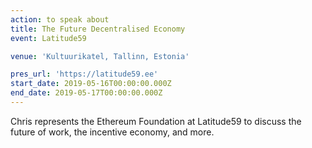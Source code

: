 ```yaml
---
action: to speak about
title: The Future Decentralised Economy
event: Latitude59

venue: 'Kultuurikatel, Tallinn, Estonia'

pres_url: 'https://latitude59.ee'
start_date: 2019-05-16T00:00:00.000Z
end_date: 2019-05-17T00:00:00.000Z
---
```

Chris represents the Ethereum Foundation at Latitude59 to discuss the future of work, the incentive economy, and more.
